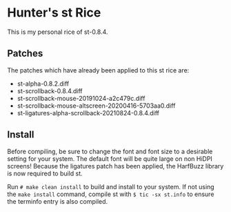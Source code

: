 # Hunter's st Rice

This is my personal rice of st-0.8.4.

## Patches

The patches which have already been applied to this st rice are:

* st-alpha-0.8.2.diff
* st-scrollback-0.8.4.diff
* st-scrollback-mouse-20191024-a2c479c.diff
* st-scrollback-mouse-altscreen-20200416-5703aa0.diff
* st-ligatures-alpha-scrollback-20210824-0.8.4.diff

## Install
Before compiling, be sure to change the font and font size to a desirable
setting for your system. The default font will be quite large on non
HiDPI screens! Because the ligatures patch has been applied, the HarfBuzz
library is now required to build st.

Run `# make clean install` to build and install to your system. If not using
the `make install` command, compile st with `$ tic -sx st.info` to ensure the
terminfo entry is also compiled.

